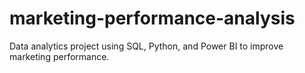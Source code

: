 # marketing-performance-analysis
Data analytics project using SQL, Python, and Power BI to improve marketing performance.
